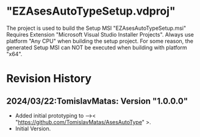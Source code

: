 # "EZAsesAutoTypeSetup.vdproj"
The project is used to build the Setup MSI "EZAsesAutoTypeSetup.msi"
Requires Extension "Microsoft Visual Studio Installer Projects".
Always use platform "Any CPU" when building the setup project. 
For some reason, the generated Setup MSI can NOT be executed
when building with platform "x64". 

# Revision History
## 2024/03/22:TomislavMatas: Version "1.0.0.0"
* Added initial prototyping to -->< "https://github.com/TomislavMatas/AsesAutoType" >.
* Initial Version.
